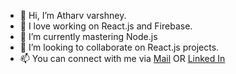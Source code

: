 
- 👋 Hi, I’m Atharv varshney.
- 👀 I love working on React.js and Firebase.
- 🌱 I’m currently mastering Node.js
- 💞️ I’m looking to collaborate on React.js projects.
- 📫 You can connect with me via [Mail](mailto:atharvvarshney07@gmail.com) OR [Linked In](https://www.linkedin.com/in/atharv-varshney)


<!---
Atharv777/Atharv777 is a ✨ special ✨ repository because its `README.md` (this file) appears on your GitHub profile.
You can click the Preview link to take a look at your changes.
--->
